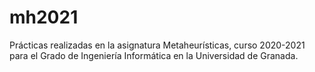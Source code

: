 # mh2021
Prácticas realizadas en la asignatura Metaheurísticas, curso 2020-2021 para el Grado de Ingeniería Informática en la Universidad de Granada. 
